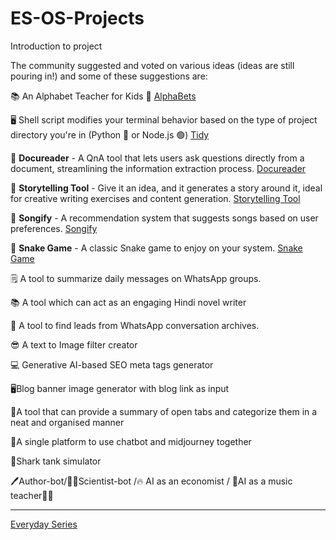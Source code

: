 # ES-OS-Projects
Introduction to project

The community suggested and voted on various ideas (ideas are still pouring in!) and some of these suggestions are:

📚 An Alphabet Teacher for Kids 🌟 [AlphaBets](https://everydayseries.github.io/ES-OS-Projects/docs/index.html)

🖥️ Shell script modifies your terminal behavior based on the type of project directory you're in (Python 🐍 or Node.js 🟢) [Tidy](https://github.com/everydayseries/ES-OS-Projects/tree/master/Tidy)

📖 **Docureader** - A QnA tool that lets users ask questions directly from a document, streamlining the information extraction process.
[Docureader](https://github.com/everydayseries/ES-OS-Projects/tree/master/docureader)

📖 **Storytelling Tool** - Give it an idea, and it generates a story around it, ideal for creative writing exercises and content generation.
[Storytelling Tool](https://github.com/everydayseries/ES-OS-Projects/tree/master/StoryTelling)

🎵 **Songify** - A recommendation system that suggests songs based on user preferences.
[Songify](https://github.com/everydayseries/ES-OS-Projects/tree/master/Songify)

🐍 **Snake Game** - A classic Snake game to enjoy on your system.
[Snake Game](https://github.com/everydayseries/ES-OS-Projects/tree/master/snake-game)

🗒 A tool to summarize daily messages on WhatsApp groups.

📚 A tool which can act as an engaging Hindi novel writer

👨 A tool to find leads from WhatsApp conversation archives.

😎 A text to Image filter creator

💻 Generative AI-based SEO meta tags generator

🖥Blog banner image generator with blog link as input

📑A tool that can provide a summary of open tabs and categorize them in a neat and organised manner

🤖A single platform to use chatbot and midjourney together

🦈Shark tank simulator

🖊️Author-bot/👩‍🔬Scientist-bot /🔥 AI as an economist / 🎹AI as a music teacher🧑‍🎤




----
[Everyday Series](https://everydayseries.com)
